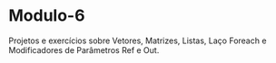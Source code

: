 # Modulo-6
Projetos e exercícios sobre Vetores, Matrizes, Listas, Laço Foreach e Modificadores de Parâmetros Ref e Out.
